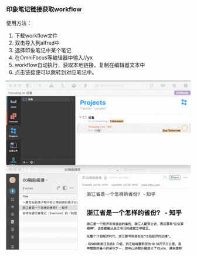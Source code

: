 ### 印象笔记链接获取workflow

使用方法：
1. 下载workflow文件
2. 双击导入到alfred中
3. 选择印象笔记中某个笔记
4. 在OmniFocus等编辑器中输入//yx
5. workflow自动执行，获取本地链接，复制在编辑器文本中
6. 点击链接便可以跳转到对应笔记中。

![](2019-08-13%2023.41.46.gif)